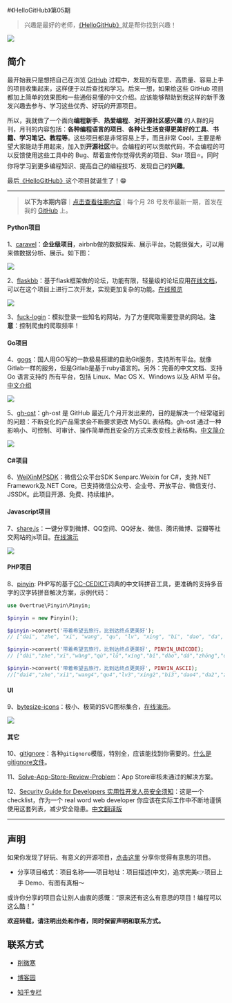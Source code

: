 #《HelloGitHub》第05期
>兴趣是最好的老师，[《HelloGitHub》](https://github.com/521xueweihan/HelloGitHub)就是帮你找到兴趣！

![](https://github.com/521xueweihan/HelloGitHub/blob/master/01/img/hello-github.jpg)

## 简介
最开始我只是想把自己在浏览 [GitHub](https://github.com/) 过程中，发现的有意思、高质量、容易上手的项目收集起来，这样便于以后查找和学习。后来一想，如果给这些 GitHub 项目都加上简单的效果图和一些通俗易懂的中文介绍。应该能够帮助到我这样的新手激发兴趣去参与、学习这些优秀、好玩的开源项目。

所以，我就做了一个面向**编程新手**、**热爱编程**、**对开源社区感兴趣** 的人群的月刊，月刊的内容包括：**各种编程语言的项目**、**各种让生活变得更美好的工具**、**书籍、学习笔记、教程等**。这些项目都是非常容易上手，而且非常 Cool，主要是希望大家能动手用起来，加入到**开源社区**中。会编程的可以贡献代码，不会编程的可以反馈使用这些工具中的 Bug、帮着宣传你觉得优秀的项目、Star 项目⭐️。同时你将学习到更多编程知识、提高自己的编程技巧、发现自己的**兴趣**。

最后[《HelloGitHub》](https://github.com/521xueweihan/HelloGitHub)这个项目就诞生了！😁

---
>**以下为本期内容**｜[点击查看往期内容](https://github.com/521xueweihan/HelloGitHub)｜每个月 28 号发布最新一期，首发在我的 [GitHub](https://github.com/521xueweihan) 上。

#### Python项目
1、[caravel](https://github.com/airbnb/caravel)：**企业级项目**，airbnb做的数据探索、展示平台。功能很强大，可以用来做数据分析、展示。如下图：

![](https://github.com/521xueweihan/HelloGitHub/blob/master/05/img/caravel-show-min.png)

2、[flaskbb](https://github.com/sh4nks/flaskbb)：基于flask框架做的论坛，功能有限，轻量级的论坛应用[在线文档](http://flaskbb.readthedocs.io/en/latest/index.html)，可以在这个项目上进行二次开发，实现更加复杂的功能。[在线预览](https://forums.flaskbb.org)

![](https://github.com/521xueweihan/HelloGitHub/blob/master/05/img/flask-bb-show-min.png)

3、[fuck-login](https://github.com/xchaoinfo/fuck-login)：模拟登录一些知名的网站，为了方便爬取需要登录的网站。**注意**：控制爬虫的爬取频率！

#### Go项目
4、[gogs](https://github.com/gogits/gogs)：国人用GO写的一款极易搭建的自助Git服务，支持所有平台。就像Gitlab一样的服务，但是Gitlab是基于ruby语言的。另外：完善的中文文档、支持 Go 语言支持的 所有平台，包括 Linux、Mac OS X、Windows 以及 ARM 平台。[中文介绍](https://github.com/gogits/gogs/blob/master/README_ZH.md)

![](https://github.com/521xueweihan/HelloGitHub/blob/master/05/img/gogs-show-min.png)

5、[gh-ost](https://github.com/github/gh-ost)：gh-ost 是 GitHub 最近几个月开发出来的，目的是解决一个经常碰到的问题：不断变化的产品需求会不断要求更改 MySQL 表结构。gh-ost 通过一种影响小、可控制、可审计、操作简单而且安全的方式来改变线上表结构。[中文简介](http://www.infoq.com/cn/news/2016/08/GitHub-MySQL-gh-ost?utm_campaign=infoq_content&utm_source=infoq&utm_medium=feed&utm_term=global)

![](https://github.com/521xueweihan/HelloGitHub/blob/master/05/img/gh-ost-general-flow-min.png)

#### C#项目
6、[WeiXinMPSDK](https://github.com/JeffreySu/WeiXinMPSDK)：微信公众平台SDK Senparc.Weixin for C#，支持.NET Framework及.NET Core。已支持微信公众号、企业号、开放平台、微信支付、JSSDK。此项目开源、免费、持续维护。

#### Javascript项目
7、[share.js](https://github.com/overtrue/share.js)：一键分享到微博、QQ空间、QQ好友、微信、腾讯微博、豆瓣等社交网站的js项目。[在线演示](http://overtrue.me/share.js/)

![](https://github.com/521xueweihan/HelloGitHub/blob/master/05/img/share-js-show-min.png)

#### PHP项目
8、[pinyin](https://github.com/overtrue/pinyin): PHP写的基于[CC-CEDICT](https://cc-cedict.org/wiki/)词典的中文转拼音工具，更准确的支持多音字的汉字转拼音解决方案，示例代码：
```php
use Overtrue\Pinyin\Pinyin;

$pinyin = new Pinyin();

$pinyin->convert('带着希望去旅行，比到达终点更美好');
// ["dai", "zhe", "xi", "wang", "qu", "lv", "xing", "bi", "dao", "da", "zhong", "dian", "geng", "mei", "hao"]

$pinyin->convert('带着希望去旅行，比到达终点更美好', PINYIN_UNICODE);
// ["dài","zhe","xī","wàng","qù","lǚ","xíng","bǐ","dào","dá","zhōng","diǎn","gèng","měi","hǎo"]

$pinyin->convert('带着希望去旅行，比到达终点更美好', PINYIN_ASCII);
//["dai4","zhe","xi1","wang4","qu4","lv3","xing2","bi3","dao4","da2","zhong1","dian3","geng4","mei3","hao3"]
```

#### UI
9、[bytesize-icons](https://github.com/danklammer/bytesize-icons)：极小、极简的SVG图标集合，[在线演示](http://danklammer.com/articles/svg-stroke-ftw/#give-it-a-spin)。

![](https://github.com/521xueweihan/HelloGitHub/blob/master/05/img/bytesize-icons-show-min.png)

#### 其它
10、[gitignore](https://github.com/github/gitignore)：各种`gitignore`模版，特别全，应该能找到你需要的。[什么是gitignore文件](http://gitbook.liuhui998.com/4_1.html)。

11、[Solve-App-Store-Review-Problem](https://github.com/wg689/Solve-App-Store-Review-Problem)：App Store审核未通过的解决方案。

12、[Security Guide for Developers 实用性开发人员安全须知](https://github.com/FallibleInc/security-guide-for-developers)：这是一个checklist，作为一个 real word web developer 你应该在实际工作中不断地谨慎使用这套列表，减少安全隐患。[中文翻译版](https://github.com/FallibleInc/security-guide-for-developers/blob/master/README-zh.md)

---


## 声明
如果你发现了好玩、有意义的开源项目，[点击这里](https://github.com/521xueweihan/HelloGitHub/issues/new) 分享你觉得有意思的项目。

- 分享项目格式：项目名称——项目地址：项目描述(中文)，追求完美👉项目上手 Demo、有图有真相～

或许你分享的项目会让别人由衷的感慨：“原来还有这么有意思的项目！编程可以这么酷！”

**欢迎转载，请注明出处和作者，同时保留声明和联系方式。**

## 联系方式
- [削微寒](https://github.com/521xueweihan)

- [博客园](http://www.cnblogs.com/xueweihan/)

- [知乎专栏](https://zhuanlan.zhihu.com/hellogithub)
